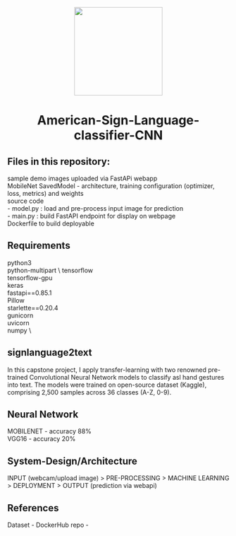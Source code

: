 <p align = "center" draggable=”false” ><img src="https://user-images.githubusercontent.com/37101144/161836199-fdb0219d-0361-4988-bf26-48b0fad160a3.png" 
     width="200px"
     height="auto"/>
</p>

# <h1 align="center" id="heading">American-Sign-Language-classifier-CNN</h1>


## Files in this repository:

sample demo images uploaded via FastAPi webapp \
MobileNet SavedModel - architecture, training configuration (optimizer, loss, metrics) and weights \
source code \
    - model.py : load and pre-process input image for prediction \
    - main.py : build FastAPI endpoint for display on webpage \
Dockerfile to build deployable 


## Requirements
python3 \
python-multipart \ 
tensorflow \
tensorflow-gpu \
keras \
fastapi==0.85.1 \
Pillow \
starlette==0.20.4 \
gunicorn \
uvicorn \
numpy \ 


## signlanguage2text 
In this capstone project, I apply transfer-learning with two renowned pre-trained Convolutional Neural Network models
to classify asl hand gestures into text. The models were trained on open-source dataset (Kaggle), comprising 
2,500 samples across 36 classes (A-Z, 0-9). 


##  Neural Network
MOBILENET - accuracy 88% \
VGG16 - accuracy 20%


## System-Design/Architecture 
INPUT (webcam/upload image) > PRE-PROCESSING > MACHINE LEARNING > DEPLOYMENT > OUTPUT (prediction via webapi)


## References 
Dataset -
DockerHub repo - 
